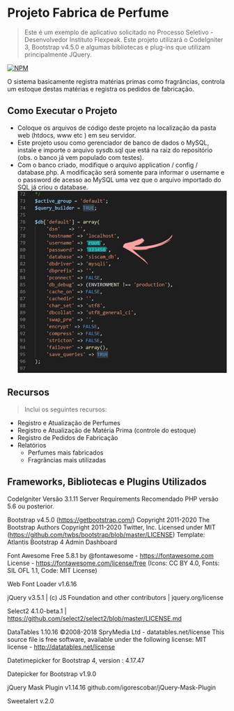 # Projeto Fabrica de Perfume
> Este é um exemplo de aplicativo solicitado no Processo Seletivo - Desenvolvedor Instituto Flexpeak. Este projeto utilizará o CodeIgniter 3, Bootstrap v4.5.0 e algumas bibliotecas e plug-ins que utilizam principalmente JQuery.

[![NPM](https://img.shields.io/npm/l/react)](https://github.com/andreney/sifap/blob/main/LICENSE)

O sistema basicamente registra matérias primas como fragrâncias, controla um estoque destas matérias e registra os pedidos de fabricação.

## Como Executar o Projeto
* Coloque os arquivos de código deste projeto na localização da pasta web (htdocs, www etc ) em seu servidor.
* Este projeto usou como gerenciador de banco de dados o MySQL, instale e importe o arquivo sysdb.sql que está na raiz do repositório (obs. o banco já vem populado com testes).
* Com o banco criado, modifique o arquivo application / config / database.php. A modificação será somente para informar o username e o password de acesso ao MySQL uma vez que o arquivo importado do SQL já criou o database.
![Exemplo_Edicao](https://github.com/andreney/assets/blob/main/img/mudar_database.png)

## Recursos
> Inclui os seguintes recursos:
* Registro e Atualização de Perfumes
* Registro e Atualização de Matéria Prima (controle do estoque)
* Registro de Pedidos de Fabricação
* Relatórios
    * Perfumes mais fabricados
	* Fragrâncias mais utilizadas

## Frameworks, Bibliotecas e Plugins Utilizados
CodeIgniter Versão 3.1.11
Server Requirements
Recomendado PHP versão 5.6 ou posterior.

Bootstrap v4.5.0 (https://getbootstrap.com/)
Copyright 2011-2020 The Bootstrap Authors
Copyright 2011-2020 Twitter, Inc.
Licensed under MIT (https://github.com/twbs/bootstrap/blob/master/LICENSE)
Template: Atlantis Bootstrap 4 Admin Dashboard

Font Awesome Free 5.8.1 by @fontawesome - https://fontawesome.com
License - https://fontawesome.com/license/free (Icons: CC BY 4.0, Fonts: SIL OFL 1.1, Code: MIT License)

Web Font Loader v1.6.16

jQuery v3.5.1 | (c) JS Foundation and other contributors | jquery.org/license

Select2 4.1.0-beta.1 | https://github.com/select2/select2/blob/master/LICENSE.md

DataTables 1.10.16
©2008-2018 SpryMedia Ltd - datatables.net/license
This source file is free software, available under the following license:
MIT license - http://datatables.net/license

Datetimepicker for Bootstrap 4, version : 4.17.47

Datepicker for Bootstrap v1.9.0

jQuery Mask Plugin v1.14.16
github.com/igorescobar/jQuery-Mask-Plugin

Sweetalert v.2.0

